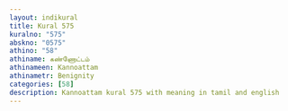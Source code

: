 ```yaml
---
layout: indikural
title: Kural 575
kuralno: "575"
abskno: "0575"
athino: "58"
athiname: கண்ணோட்டம்
athinameen: Kannoattam
athinametr: Benignity
categories: [58]
description: Kannoattam kural 575 with meaning in tamil and english 
---
```


